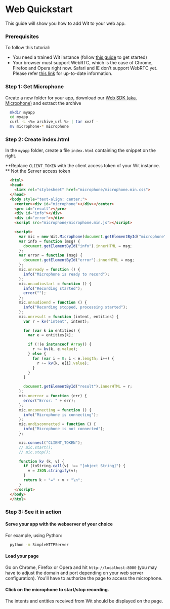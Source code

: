# Web Quickstart

This guide will show you how to add Wit to your web app.

### Prerequisites

To follow this tutorial:

- You need a trained Wit instance (follow [this guide](https://wit.ai/docs/quickstart.html) to get started)
- Your browser must support WebRTC, which is the case of Chrome, Firefox and Opera right now. Safari and IE don’t support WebRTC yet. Please refer [this link](http://caniuse.com/#search=webrtc) for up-to-date information.

### Step 1: Get Microphone
 
Create a new folder for your app, download our [Web SDK (aka. Microphone)](https://github.com/wit-ai/microphone/releases/download/0.7.0/microphone-0.7.0.tar.gz) and extract the archive

```bash
  mkdir myapp
  cd myapp
  curl -L <%= archive_url %> | tar xvzf -
  mv microphone-* microphone
```


### Step 2: Create index.html

In the `myapp` folder, create a file `index.html` containing the snippet on the right.

**Replace `CLIENT_TOKEN` with the client access token of your Wit instance. ** Not the Server access token

```html
  <html>
  <head>
    <link rel="stylesheet" href="microphone/microphone.min.css">
  </head>
  <body style="text-align: center;">
    <center><div id="microphone"></div></center>
    <pre id="result"></pre>
    <div id="info"></div>
    <div id="error"></div>
    <script src="microphone/microphone.min.js"></script>

    <script>
      var mic = new Wit.Microphone(document.getElementById("microphone"));
      var info = function (msg) {
        document.getElementById("info").innerHTML = msg;
      };
      var error = function (msg) {
        document.getElementById("error").innerHTML = msg;
      };
      mic.onready = function () {
        info("Microphone is ready to record");
      };
      mic.onaudiostart = function () {
        info("Recording started");
        error("");
      };
      mic.onaudioend = function () {
        info("Recording stopped, processing started");
      };
      mic.onresult = function (intent, entities) {
        var r = kv("intent", intent);

        for (var k in entities) {
          var e = entities[k];

          if (!(e instanceof Array)) {
            r += kv(k, e.value);
          } else {
            for (var i = 0; i < e.length; i++) {
              r += kv(k, e[i].value);
            }
          }
        }

        document.getElementById("result").innerHTML = r;
      };
      mic.onerror = function (err) {
        error("Error: " + err);
      };
      mic.onconnecting = function () {
        info("Microphone is connecting");
      };
      mic.ondisconnected = function () {
        info("Microphone is not connected");
      };

      mic.connect("CLIENT_TOKEN");
      // mic.start();
      // mic.stop();

      function kv (k, v) {
        if (toString.call(v) !== "[object String]") {
          v = JSON.stringify(v);
        }
        return k + "=" + v + "\n";
      }
    </script>
  </body>
  </html>
```

### Step 3: See it in action

#### Serve your app with the webserver of your choice

For example, using Python:

```bash
  python -m SimpleHTTPServer
```

#### Load your page

Go on Chrome, Firefox or Opera and hit `http://localhost:8000` (you may have to adjust the domain and port depending on your web server configuration). You'll have to authorize the page to access the microphone.


#### Click on the microphone to start/stop recording.

The intents and entities received from Wit should be displayed on the page.